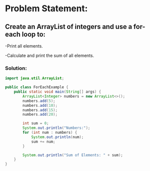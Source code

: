 # Problem Statement:
## Create an ArrayList of integers and use a for-each loop to:

-Print all elements.

-Calculate and print the sum of all elements.

### Solution:
```java
import java.util.ArrayList;

public class ForEachExample {
    public static void main(String[] args) {
        ArrayList<Integer> numbers = new ArrayList<>();
        numbers.add(5);
        numbers.add(10);
        numbers.add(15);
        numbers.add(20);

        int sum = 0;
        System.out.println("Numbers:");
        for (int num : numbers) {
            System.out.println(num);
            sum += num;
        }

        System.out.println("Sum of Elements: " + sum);
    }
}

```
